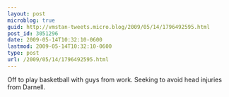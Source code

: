 ```yaml
---
layout: post
microblog: true
guid: http://vmstan-tweets.micro.blog/2009/05/14/1796492595.html
post_id: 3051296
date: 2009-05-14T10:32:10-0600
lastmod: 2009-05-14T10:32:10-0600
type: post
url: /2009/05/14/1796492595.html
---
```

Off to play basketball with guys from work. Seeking to avoid head injuries from Darnell.
